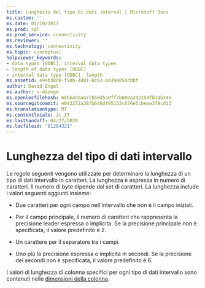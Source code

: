 ```yaml
---
title: Lunghezza del tipo di dati interval | Microsoft Docs
ms.custom: ''
ms.date: 01/19/2017
ms.prod: sql
ms.prod_service: connectivity
ms.reviewer: ''
ms.technology: connectivity
ms.topic: conceptual
helpviewer_keywords:
- data types [ODBC], interval data types
- length of data types [ODBC]
- interval data type [ODBC], length
ms.assetid: e9eb38d8-f9db-4401-8c62-aa394054cbbf
author: David-Engel
ms.author: v-daenge
ms.openlocfilehash: 68bb4daa47cb58d5a0ff7b680a2d2154fb14b345
ms.sourcegitcommit: e042272a38fb646df05152c676e5cbeae3f9cd13
ms.translationtype: MT
ms.contentlocale: it-IT
ms.lasthandoff: 04/27/2020
ms.locfileid: "81284321"
---
```

# <a name="interval-data-type-length"></a>Lunghezza del tipo di dati intervallo
Le regole seguenti vengono utilizzate per determinare la lunghezza di un tipo di dati intervallo in caratteri. La lunghezza è espressa in numero di caratteri. Il numero di byte dipende dal set di caratteri. La lunghezza include i valori seguenti aggiunti insieme:  
  
-   Due caratteri per ogni campo nell'intervallo che non è il campo iniziali.  
  
-   Per il campo principale, il numero di caratteri che rappresenta la precisione leader espressa o implicita. Se la precisione principale non è specificata, il valore predefinito è 2.  
  
-   Un carattere per il separatore tra i campi.  
  
-   Uno più la precisione espressa o implicita in secondi. Se la precisione dei secondi non è specificata, il valore predefinito è 6.  
  
 I valori di lunghezza di colonna specifici per ogni tipo di dati intervallo sono contenuti nelle [dimensioni della colonna](../../../odbc/reference/appendixes/column-size.md).

